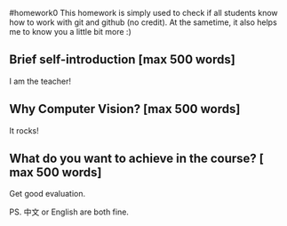 #homework0
This homework is simply used to check if all students know how to work with git and github (no credit).
At the sametime, it also helps me to know you a little bit more :)

## Brief self-introduction [max 500 words]
I am the teacher!

## Why Computer Vision? [max 500 words]
It rocks!

## What do you want to achieve in the course? [ max 500 words]
Get good evaluation.

PS. 中文 or English are both fine.
